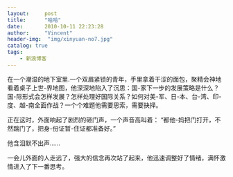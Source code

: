 ```yaml
---
layout:     post
title:      "哈哈"
date:       2010-10-11 22:23:28
author:     "Vincent"
header-img:  "img/xinyuan-no7.jpg"
catalog: true
tags:
    - 新浪博客
---
```


在一个潮湿的地下室里.一个双眉紧锁的青年，手里拿着干涩的面包，聚精会神地看着桌子上世-界地图，他深深地陷入了沉思：国-家下一步的发展策略是什么？
国-际形式会怎样发展？怎样处理好国际关系？如何对美-军、日-本、台-湾、印-度、越-南全面作战？一个个难题他需要思索，需要抉择。

正在这时，外面响起了剧烈的砸门声，一个声音高叫着： “都他-妈把门打开，不然踹门了，把身-份证暂-住证都准备好。”

他含泪默不出声……

一会儿外面的人走远了，强大的信念再次站了起来，他迅速调整好了情绪，满怀激情进入了下一番思考。


